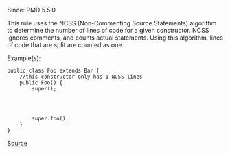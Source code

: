 Since: PMD 5.5.0

This rule uses the NCSS (Non-Commenting Source Statements) algorithm to determine the number of lines
of code for a given constructor. NCSS ignores comments, and counts actual statements. Using this algorithm,
lines of code that are split are counted as one.

Example(s):
```
public class Foo extends Bar {
	//this constructor only has 1 NCSS lines
	public Foo() {
		super();
		
		
		
		
		super.foo();
	}
}
```

[Source](https://pmd.github.io/pmd-5.6.1/pmd-apex/rules/apex/complexity.html#NcssConstructorCount)
